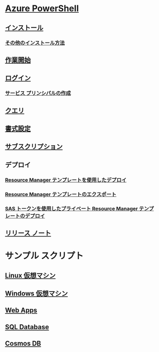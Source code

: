 # [Azure PowerShell](../overview.md)
## [インストール](../install-azurerm-ps.md)
### [その他のインストール方法](../other-install.md)
## [作業開始](../get-started-azureps.md)
## [ログイン](../authenticate-azureps.md)
### [サービス プリンシパルの作成](../create-azure-service-principal-azureps.md)
## [クエリ](../queries-azureps.md)
## [書式設定](../formatting-output.md)
## [サブスクリプション](../manage-subscriptions-azureps.md)

## デプロイ
### [Resource Manager テンプレートを使用したデプロイ](/azure/azure-resource-manager/resource-group-template-deploy)
### [Resource Manager テンプレートのエクスポート](/azure/azure-resource-manager/resource-manager-export-template-powershell)
### [SAS トークンを使用したプライベート Resource Manager テンプレートのデプロイ](/azure/azure-resource-manager/resource-manager-powershell-sas-token)

## [リリース ノート](release-notes-azureps.md)

# サンプル スクリプト
## [Linux 仮想マシン](/azure/virtual-machines/linux/powershell-samples?toc=%2fpowershell%2fmodule%2ftoc.json)
## [Windows 仮想マシン](/azure/virtual-machines/windows/powershell-samples?toc=%2fpowershell%2fmodule%2ftoc.json)
## [Web Apps](/azure/app-service-web/app-service-powershell-samples?toc=%2fpowershell%2fmodule%2ftoc.json)
## [SQL Database](/azure/sql-database/sql-database-powershell-samples?toc=%2fpowershell%2fmodule%2ftoc.json)
## [Cosmos DB](/azure/cosmos-db/powershell-samples?toc=%2fpowershell%2fmodules%2ftoc.json)
